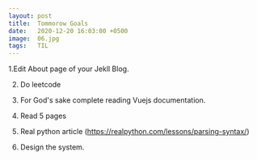 ```yaml
---
layout: post
title:  Tommorow Goals
date:   2020-12-20 16:03:00 +0500
image:  06.jpg
tags:   TIL
---
```


1.Edit About page of your Jekll Blog.

2. Do leetcode

3. For God's sake complete reading Vuejs documentation.

4. Read 5 pages

5. Real python article (https://realpython.com/lessons/parsing-syntax/)

6. Design the system.
